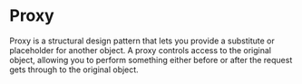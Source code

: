 # Proxy

Proxy is a structural design pattern that lets you provide a substitute or placeholder for another object. A proxy controls access to the original object, allowing you to perform something either before or after the request gets through to the original object.
